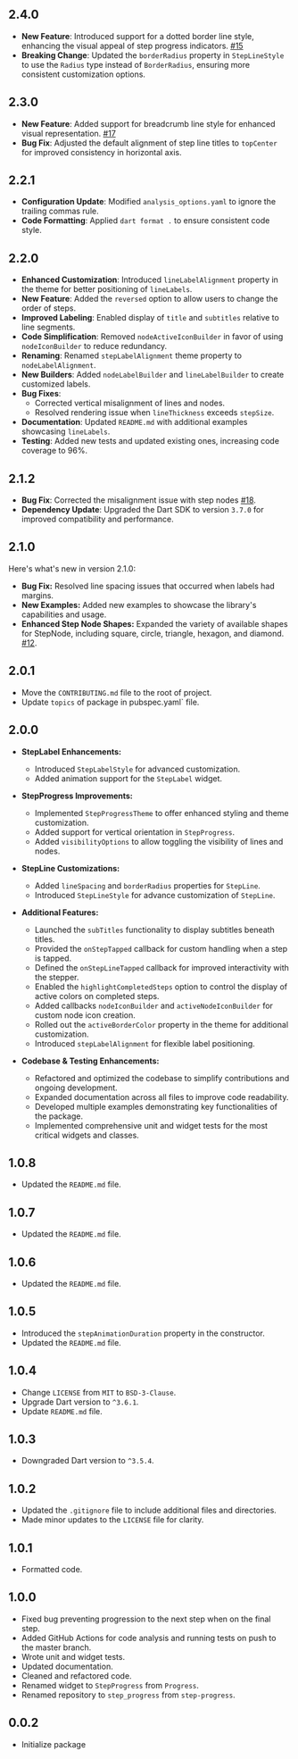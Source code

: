 ## 2.4.0

- **New Feature**: Introduced support for a dotted border line style, enhancing the visual appeal of step progress indicators. [#15](https://github.com/TalebRafiepour/step_progress/issues/15)
- **Breaking Change**: Updated the `borderRadius` property in `StepLineStyle` to use the `Radius` type instead of `BorderRadius`, ensuring more consistent customization options.

## 2.3.0

- **New Feature**: Added support for breadcrumb line style for enhanced visual representation. [#17](https://github.com/TalebRafiepour/step_progress/issues/17)
- **Bug Fix**: Adjusted the default alignment of step line titles to `topCenter` for improved consistency in horizontal axis.

## 2.2.1

- **Configuration Update**: Modified `analysis_options.yaml` to ignore the trailing commas rule.
- **Code Formatting**: Applied `dart format .` to ensure consistent code style.

## 2.2.0

- **Enhanced Customization**: Introduced `lineLabelAlignment` property in the theme for better positioning of `lineLabels`.
- **New Feature**: Added the `reversed` option to allow users to change the order of steps.
- **Improved Labeling**: Enabled display of `title` and `subtitles` relative to line segments.
- **Code Simplification**: Removed `nodeActiveIconBuilder` in favor of using `nodeIconBuilder` to reduce redundancy.
- **Renaming**: Renamed `stepLabelAlignment` theme property to `nodeLabelAlignment`.
- **New Builders**: Added `nodeLabelBuilder` and `lineLabelBuilder` to create customized labels.
- **Bug Fixes**:
  - Corrected vertical misalignment of lines and nodes.
  - Resolved rendering issue when `lineThickness` exceeds `stepSize`.
- **Documentation**: Updated `README.md` with additional examples showcasing `lineLabels`.
- **Testing**: Added new tests and updated existing ones, increasing code coverage to 96%.

## 2.1.2

- **Bug Fix**: Corrected the misalignment issue with step nodes [#18](https://github.com/TalebRafiepour/step_progress/issues/18).
- **Dependency Update**: Upgraded the Dart SDK to version `3.7.0` for improved compatibility and performance.

## 2.1.0

Here's what's new in version 2.1.0:

*   **Bug Fix:** Resolved line spacing issues that occurred when labels had margins.
*   **New Examples:** Added new examples to showcase the library's capabilities and usage.
*   **Enhanced Step Node Shapes:** Expanded the variety of available shapes for StepNode, including square, circle, triangle, hexagon, and diamond. [#12](https://github.com/TalebRafiepour/step_progress/issues/12).


## 2.0.1

* Move the `CONTRIBUTING.md` file to the root of project.
* Update `topics` of package in pubspec.yaml` file.

## 2.0.0

- **StepLabel Enhancements:**
  - Introduced `StepLabelStyle` for advanced customization.
  - Added animation support for the `StepLabel` widget.

- **StepProgress Improvements:**
  - Implemented `StepProgressTheme` to offer enhanced styling and theme customization.
  - Added support for vertical orientation in `StepProgress`.
  - Added `visibilityOptions` to allow toggling the visibility of lines and nodes.

- **StepLine Customizations:**
  - Added `lineSpacing` and `borderRadius` properties for `StepLine`.
  - Introduced `StepLineStyle` for advance customization of `StepLine`.
  

- **Additional Features:**
  - Launched the `subTitles` functionality to display subtitles beneath titles.
  - Provided the `onStepTapped` callback for custom handling when a step is tapped.
  - Defined the `onStepLineTapped` callback for improved interactivity with the stepper.
  - Enabled the `highlightCompletedSteps` option to control the display of active colors on completed steps.
  - Added callbacks `nodeIconBuilder` and `activeNodeIconBuilder` for custom node icon creation.
  - Rolled out the `activeBorderColor` property in the theme for additional customization.
  - Introduced `stepLabelAlignment` for flexible label positioning.

- **Codebase & Testing Enhancements:**
  - Refactored and optimized the codebase to simplify contributions and ongoing development.
  - Expanded documentation across all files to improve code readability.
  - Developed multiple examples demonstrating key functionalities of the package.
  - Implemented comprehensive unit and widget tests for the most critical widgets and classes.

## 1.0.8

* Updated the `README.md` file.

## 1.0.7

* Updated the `README.md` file.

## 1.0.6

* Updated the `README.md` file.

## 1.0.5

* Introduced the `stepAnimationDuration` property in the constructor.
* Updated the `README.md` file.

## 1.0.4

* Change `LICENSE` from `MIT` to `BSD-3-Clause`.
* Upgrade Dart version to `^3.6.1`.
* Update `README.md` file.

## 1.0.3

* Downgraded Dart version to `^3.5.4`.

## 1.0.2
* Updated the `.gitignore` file to include additional files and directories.
* Made minor updates to the `LICENSE` file for clarity.


## 1.0.1

* Formatted code.

## 1.0.0

* Fixed bug preventing progression to the next step when on the final step.
* Added GitHub Actions for code analysis and running tests on push to the master branch.
* Wrote unit and widget tests.
* Updated documentation.
* Cleaned and refactored code.
* Renamed widget to `StepProgress` from `Progress`.
* Renamed repository to `step_progress` from `step-progress`.

## 0.0.2

* Initialize package
